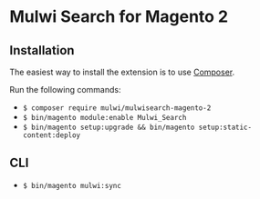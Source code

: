 Mulwi Search for Magento 2
==================

Installation
------------

The easiest way to install the extension is to use [Composer](https://getcomposer.org/).

Run the following commands:

- ```$ composer require mulwi/mulwisearch-magento-2```
- ```$ bin/magento module:enable Mulwi_Search```
- ```$ bin/magento setup:upgrade && bin/magento setup:static-content:deploy```

CLI
---

- ```$ bin/magento mulwi:sync```


